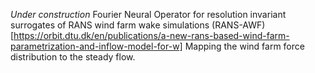 *Under construction*
Fourier Neural Operator for resolution invariant surrogates of RANS wind farm wake simulations (RANS-AWF) [https://orbit.dtu.dk/en/publications/a-new-rans-based-wind-farm-parametrization-and-inflow-model-for-w]
Mapping the wind farm force distribution to the steady flow.

